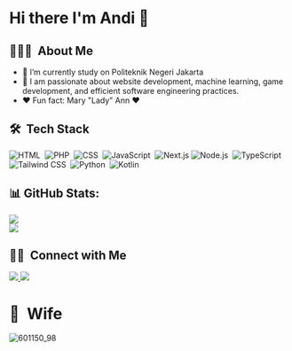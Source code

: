 # Hi there I'm Andi 👋

## 👨🏻‍💻 &nbsp;About Me
- 🔭 I’m currently study on Politeknik Negeri Jakarta
- 🌱 I am passionate about website development, machine learning, game development, and efficient software engineering practices.
- ❤️ Fun fact: Mary "Lady" Ann ❤️


## 🛠 &nbsp;Tech Stack
![HTML](https://img.shields.io/badge/HTML5-E34F26?style=for-the-badge&logo=html5&logoColor=white)&nbsp;
![PHP](https://img.shields.io/badge/PHP-777BB4?style=for-the-badge&logo=php&logoColor=white)&nbsp;
![CSS](https://img.shields.io/badge/CSS3-1572B6?style=for-the-badge&logo=css3&logoColor=white)&nbsp;
![JavaScript](https://img.shields.io/badge/JavaScript-F7DF1E?style=for-the-badge&logo=javascript&logoColor=black)&nbsp;
![Next.js](https://img.shields.io/badge/Next.js-000000?style=for-the-badge&logo=next.js&logoColor=white)
![Node.js](https://img.shields.io/badge/Node.js-339933?style=for-the-badge&logo=nodedotjs&logoColor=white)&nbsp;
![TypeScript](https://img.shields.io/badge/TypeScript-007ACC?style=for-the-badge&logo=typescript&logoColor=white)&nbsp;
![Tailwind CSS](https://img.shields.io/badge/Tailwind_CSS-38B2AC?style=for-the-badge&logo=tailwind-css&logoColor=white)&nbsp;
![Python](https://img.shields.io/badge/Python-3776AB?style=for-the-badge&logo=python&logoColor=white)&nbsp;
![Kotlin](https://img.shields.io/badge/Kotlin-0095D5?&style=for-the-badge&logo=kotlin&logoColor=white)&nbsp;

## 📊 GitHub Stats:
![](https://nirzak-streak-stats.vercel.app/?user=ARiMa8&theme=algolia&hide_border=false)<br/>
![](https://github-readme-stats.vercel.app/api/top-langs/?username=ARiMa8&theme=algolia&hide_border=false&include_all_commits=true&count_private=true&layout=compact)

## 🤝🏻 &nbsp;Connect with Me

<p align="left">
  <a href="https://www.linkedin.com/in/andi-rizki-mahesa-6658932a7/">
    <img src="https://img.shields.io/badge/Andi%20Rizki%20Mahesa-0077B5?style=for-the-badge&logo=linkedin&logoColor=white"/>
  </a>
  <a href="https://instagram.com/rzkimahesa">
    <img src="https://img.shields.io/badge/-@rzkimahesa-E4405F?style=for-the-badge&logo=Instagram&logoColor=white"/>
  </a>
</p>

# 💍 &nbsp;Wife
![601150_98](https://github.com/user-attachments/assets/0f40b0ed-0981-480b-ab15-5f4fd85658e3)
